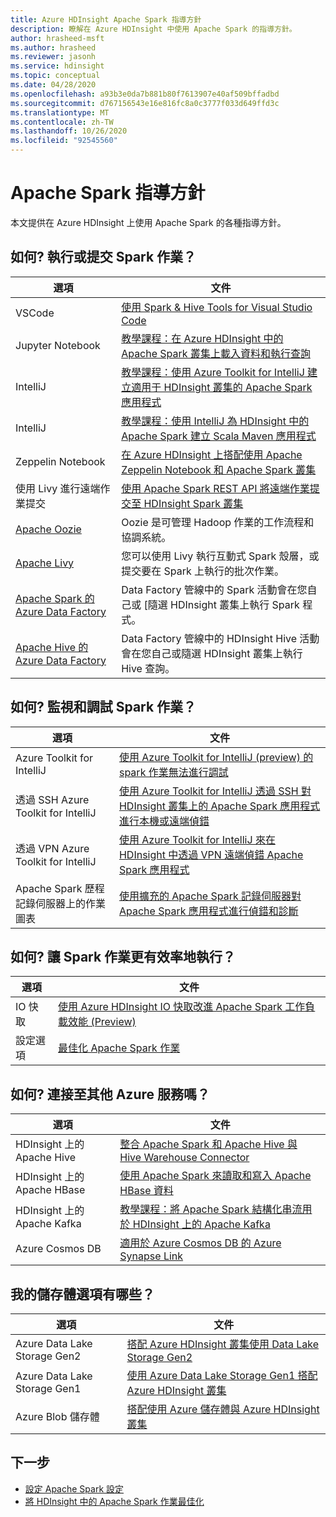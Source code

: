 ```yaml
---
title: Azure HDInsight Apache Spark 指導方針
description: 瞭解在 Azure HDInsight 中使用 Apache Spark 的指導方針。
author: hrasheed-msft
ms.author: hrasheed
ms.reviewer: jasonh
ms.service: hdinsight
ms.topic: conceptual
ms.date: 04/28/2020
ms.openlocfilehash: a93b3e0da7b881b80f7613907e40af509bffadbd
ms.sourcegitcommit: d767156543e16e816fc8a0c3777f033d649ffd3c
ms.translationtype: MT
ms.contentlocale: zh-TW
ms.lasthandoff: 10/26/2020
ms.locfileid: "92545560"
---
```

# <a name="apache-spark-guidelines"></a>Apache Spark 指導方針

本文提供在 Azure HDInsight 上使用 Apache Spark 的各種指導方針。

## <a name="how-do-i-run-or-submit-spark-jobs"></a>如何? 執行或提交 Spark 作業？

| 選項 | 文件 |
|---|---|
| VSCode | [使用 Spark & Hive Tools for Visual Studio Code](../hdinsight-for-vscode.md) |
| Jupyter Notebook | [教學課程：在 Azure HDInsight 中的 Apache Spark 叢集上載入資料和執行查詢](./apache-spark-load-data-run-query.md) |
| IntelliJ | [教學課程：使用 Azure Toolkit for IntelliJ 建立適用于 HDInsight 叢集的 Apache Spark 應用程式](./apache-spark-intellij-tool-plugin.md) |
| IntelliJ | [教學課程：使用 IntelliJ 為 HDInsight 中的 Apache Spark 建立 Scala Maven 應用程式](./apache-spark-create-standalone-application.md) |
| Zeppelin Notebook | [在 Azure HDInsight 上搭配使用 Apache Zeppelin Notebook 和 Apache Spark 叢集](./apache-spark-zeppelin-notebook.md) |
| 使用 Livy 進行遠端作業提交 | [使用 Apache Spark REST API 將遠端作業提交至 HDInsight Spark 叢集](./apache-spark-livy-rest-interface.md) |
|[Apache Oozie](../hdinsight-use-oozie-linux-mac.md)|Oozie 是可管理 Hadoop 作業的工作流程和協調系統。|
|[Apache Livy](./apache-spark-livy-rest-interface.md)|您可以使用 Livy 執行互動式 Spark 殼層，或提交要在 Spark 上執行的批次作業。|
|[Apache Spark 的 Azure Data Factory](../../data-factory/transform-data-using-spark.md)|Data Factory 管線中的 Spark 活動會在您自己或 [隨選 HDInsight 叢集上執行 Spark 程式。|
|[Apache Hive 的 Azure Data Factory](../../data-factory/transform-data-using-hadoop-hive.md)|Data Factory 管線中的 HDInsight Hive 活動會在您自己或隨選 HDInsight 叢集上執行 Hive 查詢。|

## <a name="how-do-i-monitor-and-debug-spark-jobs"></a>如何? 監視和調試 Spark 作業？

| 選項 | 文件 |
|---|---|
| Azure Toolkit for IntelliJ | [使用 Azure Toolkit for IntelliJ (preview) 的 spark 作業無法進行調試 ](apache-spark-intellij-tool-failure-debug.md) |
| 透過 SSH Azure Toolkit for IntelliJ | [使用 Azure Toolkit for IntelliJ 透過 SSH 對 HDInsight 叢集上的 Apache Spark 應用程式進行本機或遠端偵錯](apache-spark-intellij-tool-debug-remotely-through-ssh.md) |
| 透過 VPN Azure Toolkit for IntelliJ | [使用 Azure Toolkit for IntelliJ 來在 HDInsight 中透過 VPN 遠端偵錯 Apache Spark 應用程式](apache-spark-intellij-tool-plugin-debug-jobs-remotely.md) |
| Apache Spark 歷程記錄伺服器上的作業圖表 | [使用擴充的 Apache Spark 記錄伺服器對 Apache Spark 應用程式進行偵錯和診斷](./apache-azure-spark-history-server.md) |

## <a name="how-do-i-make-my-spark-jobs-run-more-efficiently"></a>如何? 讓 Spark 作業更有效率地執行？

| 選項 | 文件 |
|---|---|
| IO 快取 | [使用 Azure HDInsight IO 快取改進 Apache Spark 工作負載效能 (Preview)](./apache-spark-improve-performance-iocache.md) |
| 設定選項 | [最佳化 Apache Spark 作業](./apache-spark-perf.md) |

## <a name="how-do-i-connect-to-other-azure-services"></a>如何? 連接至其他 Azure 服務嗎？

| 選項 | 文件 |
|---|---|
| HDInsight 上的 Apache Hive | [整合 Apache Spark 和 Apache Hive 與 Hive Warehouse Connector](../interactive-query/apache-hive-warehouse-connector.md) |
| HDInsight 上的 Apache HBase | [使用 Apache Spark 來讀取和寫入 Apache HBase 資料](../hdinsight-using-spark-query-hbase.md) |
| HDInsight 上的 Apache Kafka | [教學課程：將 Apache Spark 結構化串流用於 HDInsight 上的 Apache Kafka](../hdinsight-apache-kafka-spark-structured-streaming.md) |
| Azure Cosmos DB | [適用於 Azure Cosmos DB 的 Azure Synapse Link](../../cosmos-db/synapse-link.md) |

## <a name="what-are-my-storage-options"></a>我的儲存體選項有哪些？

| 選項 | 文件 |
|---|---|
| Azure Data Lake Storage Gen2 | [搭配 Azure HDInsight 叢集使用 Data Lake Storage Gen2](../hdinsight-hadoop-use-data-lake-storage-gen2.md) |
| Azure Data Lake Storage Gen1 | [使用 Azure Data Lake Storage Gen1 搭配 Azure HDInsight 叢集](../hdinsight-hadoop-use-data-lake-storage-gen1.md) |
| Azure Blob 儲存體 | [搭配使用 Azure 儲存體與 Azure HDInsight 叢集](../hdinsight-hadoop-use-blob-storage.md) |

## <a name="next-steps"></a>下一步

* [設定 Apache Spark 設定](apache-spark-settings.md)
* [將 HDInsight 中的 Apache Spark 作業最佳化](apache-spark-perf.md)
